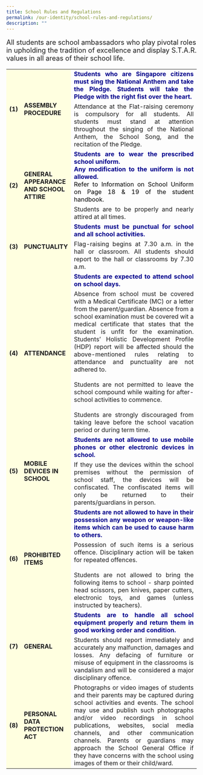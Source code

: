 ```yaml
---
title: School Rules and Regulations
permalink: /our-identity/school-rules-and-regulations/
description: ""
---
```

<p style="font-size:18px">All students are school ambassadors who play pivotal roles in upholding the tradition of excellence and display S.T.A.R. values in all areas of their school life.</p>
<table style="font-size:16px; ">
<tbody>
		<tr style="border: none;">
	<td rowspan="2" style="font-weight:bold; background-color:lightyellow">(1)</td>
	<td rowspan="2" style="font-weight:bold; background-color:lightyellow" width=10> ASSEMBLY PROCEDURE</td>
	<td style="font-weight:bold; text-align:justify; color:darkblue; border:none">Students who are Singapore citizens must sing the National Anthem and take the Pledge. Students will take the Pledge with the right fist over the heart.
		</td>
	</tr>
	<tr style="text-align:justify;">
	<td>Attendance at the Flat-raising ceremony is compulsory for all students. All students must stand at attention throughout the singing of the National Anthem, the School Song, and the recitation of the Pledge.</td>
	</tr>	
	<tr>
	<td rowspan="2" style="font-weight:bold; background-color:lightyellow">(2)</td>
	<td rowspan="2" style="font-weight:bold; background-color:lightyellow"> GENERAL APPEARANCE AND SCHOOL ATTIRE</td>
	<td style="font-weight:bold; text-align:justify; color:darkblue; border:none">Students are to wear the prescribed school uniform.<br>Any modification to the uniform is not allowed. <div style="color:black; font-weight:normal">Refer to Information on School Uniform on Page 18 &amp; 19 of the student handbook.</div></td>
	</tr>
	<tr>
	<td style="text-align:justify">Students are to be properly and nearly attired at all times.</td>
	</tr>
		<tr>
	<td rowspan="2" style="font-weight:bold; background-color:lightyellow">(3)</td>
	<td rowspan="2" style="font-weight:bold; background-color:lightyellow"> PUNCTUALITY</td>
	<td style="font-weight:bold; text-align:justify; color:darkblue; border:none">Students must be punctual for school and all school activities.</td>
	</tr>
	<tr>
	<td style="text-align:justify">Flag-raising begins at 7.30 a.m. in the hall or classroom. All students should report to the hall or classrooms by 7.30 a.m.</td>
	</tr>
	<tr>
	<td rowspan="2" style="font-weight:bold; background-color:lightyellow">(4)</td>
	<td rowspan="2" style="font-weight:bold; background-color:lightyellow"> ATTENDANCE</td>
	<td style="font-weight:bold; text-align:justify; color:darkblue; border:none">Students are expected to attend school on school days.</td>
	</tr>
	<tr>
	<td style="text-align:justify">Absence from school must be covered with a Medical Certificate (MC) or a letter from the parent/guardian. Absence from a school examination must be covered wit a medical certificate that states that the student is unfit for the examination. Students’ Holistic Development Profile (HDP) report will be affected should the above-mentioned rules relating to attendance and punctuality are not adhered to.<br><br>Students are not permitted to leave the school compound while waiting for after-school activities to commence.<br><br>Students are strongly discouraged from taking leave before the school vacation period or during term time.</td>
	</tr>
	<tr>
	<td rowspan="2" style="font-weight:bold; background-color:lightyellow">(5)</td>
	<td rowspan="2" style="font-weight:bold; background-color:lightyellow"> MOBILE DEVICES IN SCHOOL</td>
	<td style="font-weight:bold; text-align:justify; color:darkblue; border:none">Students are not allowed to use mobile phones or other electronic devices in school.</td>
	</tr>
	<tr>
	<td style="text-align:justify">If they use the devices within the school premises without the permission of school staff, the devices will be confiscated. The confiscated items will only be returned to their parents/guardians in person.</td>
	</tr>
	<tr>
	<td rowspan="2" style="font-weight:bold; background-color:lightyellow">(6)</td>
	<td rowspan="2" style="font-weight:bold; background-color:lightyellow"> PROHIBITED ITEMS</td>
	<td style="font-weight:bold; text-align:justify; color:darkblue; border:none">Students are not allowed to have in their possession any weapon or weapon-like items which can be used to cause harm to others.</td>
	</tr>
	<tr>
	<td style="text-align:justify">Possession of such items is a serious offence. Disciplinary action will be taken for repeated offences.<br><br>Students are not allowed to bring the following items to school - sharp pointed head scissors, pen knives, paper cutters, electronic toys, and games (unless instructed by teachers).</td>
	</tr>
	<tr>
	<td rowspan="2" style="font-weight:bold; background-color:lightyellow">(7)</td>
	<td rowspan="2" style="font-weight:bold; background-color:lightyellow"> GENERAL</td>
	<td style="font-weight:bold; text-align:justify; color:darkblue; border:none">Students are to handle all school equipment properly and return them in good working order and condition.</td>
	</tr>
	<tr>
	<td style="text-align:justify">Students should report immediately and accurately any malfunction, damages and losses. Any defacing of furniture or misuse of equipment in the classrooms is vandalism and will be considered a major disciplinary offence.</td>
	</tr>																																					
	<tr>
	<td style="font-weight:bold; background-color:lightyellow">(8)</td>
	<td style="font-weight:bold; background-color:lightyellow"> PERSONAL DATA PROTECTION ACT</td>
	<td style="text-align:justify">Photographs or video images of students and their parents may be captured during school activities and events. The school may use and publish such photographs and/or video recordings in school publications, websites, social media channels, and other communication channels. Parents or guardians may approach the School General Office if they have concerns with the school using images of them or their child/ward.</td>
	</tr>
																
</tbody></table>
